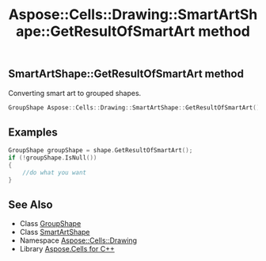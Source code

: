 ﻿---
title: Aspose::Cells::Drawing::SmartArtShape::GetResultOfSmartArt method
linktitle: GetResultOfSmartArt
second_title: Aspose.Cells for C++ API Reference
description: 'Aspose::Cells::Drawing::SmartArtShape::GetResultOfSmartArt method. Converting smart art to grouped shapes in C++.'
type: docs
weight: 600
url: /cpp/aspose.cells.drawing/smartartshape/getresultofsmartart/
---
## SmartArtShape::GetResultOfSmartArt method


Converting smart art to grouped shapes.

```cpp
GroupShape Aspose::Cells::Drawing::SmartArtShape::GetResultOfSmartArt()
```


## Examples


```cpp
GroupShape groupShape = shape.GetResultOfSmartArt();
if (!groupShape.IsNull())
{
    //do what you want
}
```

## See Also

* Class [GroupShape](../../groupshape/)
* Class [SmartArtShape](../)
* Namespace [Aspose::Cells::Drawing](../../)
* Library [Aspose.Cells for C++](../../../)
